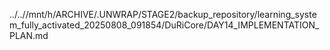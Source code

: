 ../..//mnt/h/ARCHIVE/.UNWRAP/STAGE2/backup_repository/learning_system_fully_activated_20250808_091854/DuRiCore/DAY14_IMPLEMENTATION_PLAN.md